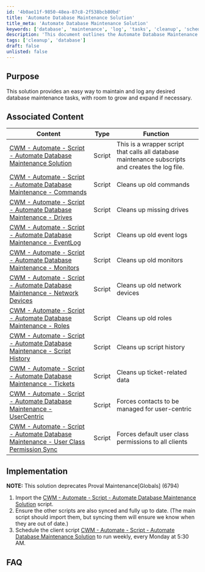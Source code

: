 ```yaml
---
id: '4b0ae11f-9850-48ea-87c8-2f538bcb80bd'
title: 'Automate Database Maintenance Solution'
title_meta: 'Automate Database Maintenance Solution'
keywords: ['database', 'maintenance', 'log', 'tasks', 'cleanup', 'scheduling']
description: 'This document outlines the Automate Database Maintenance Solution, providing a comprehensive approach to maintaining and logging database tasks with the capability for future expansion. It includes associated scripts for various maintenance tasks and implementation guidelines.'
tags: ['cleanup', 'database']
draft: false
unlisted: false
---
```


## Purpose

This solution provides an easy way to maintain and log any desired database maintenance tasks, with room to grow and expand if necessary.

## Associated Content

| Content                                                                                                                                               | Type   | Function                                             |
|-------------------------------------------------------------------------------------------------------------------------------------------------------|--------|-----------------------------------------------------|
| [CWM - Automate - Script - Automate Database Maintenance Solution](<../cwa/scripts/Automate Database Maintenance Solution.md>)                               | Script | This is a wrapper script that calls all database maintenance subscripts and creates the log file. |
| [CWM - Automate - Script - Automate Database Maintenance - Commands](<../cwa/scripts/Automate Database Maintenance - Commands.md>)                               | Script | Cleans up old commands                              |
| [CWM - Automate - Script - Automate Database Maintenance - Drives](<../cwa/scripts/Automate Database Maintenance - Drives.md>)                                 | Script | Cleans up missing drives                            |
| [CWM - Automate - Script - Automate Database Maintenance - EventLog](<../cwa/scripts/Automate Database Maintenance - EventLog.md>)                              | Script | Cleans up old event logs                            |
| [CWM - Automate - Script - Automate Database Maintenance - Monitors](<../cwa/scripts/Automate Database Maintenance - Monitors.md>)                               | Script | Cleans up old monitors                              |
| [CWM - Automate - Script - Automate Database Maintenance - Network Devices](<../cwa/scripts/Automate Database Maintenance - Network Devices.md>)                        | Script | Cleans up old network devices                       |
| [CWM - Automate - Script - Automate Database Maintenance - Roles](<../cwa/scripts/Automate Database Maintenance - Roles.md>)                                  | Script | Cleans up old roles                                 |
| [CWM - Automate - Script - Automate Database Maintenance - Script History](<../cwa/scripts/Automate Database Maintenance - Script History.md>)                          | Script | Cleans up script history                            |
| [CWM - Automate - Script - Automate Database Maintenance - Tickets](<../cwa/scripts/Automate Database Maintenance - Tickets.md>)                                 | Script | Cleans up ticket-related data                       |
| [CWM - Automate - Script - Automate Database Maintenance - UserCentric](<../cwa/scripts/Automate Database Maintenance - UserCentric.md>)                            | Script | Forces contacts to be managed for user-centric      |
| [CWM - Automate - Script - Automate Database Maintenance - User Class Permission Sync](<../cwa/scripts/Automate Database Maintenance - User Class Permission Sync.md>)             | Script | Forces default user class permissions to all clients |

## Implementation

**NOTE:** This solution deprecates Proval Maintenance[Globals] (6794)

1. Import the [CWM - Automate - Script - Automate Database Maintenance Solution](<../cwa/scripts/Automate Database Maintenance Solution.md>) script.
2. Ensure the other scripts are also synced and fully up to date. (The main script should import them, but syncing them will ensure we know when they are out of date.)
3. Schedule the client script [CWM - Automate - Script - Automate Database Maintenance Solution](<../cwa/scripts/Automate Database Maintenance Solution.md>) to run weekly, every Monday at 5:30 AM.

## FAQ


